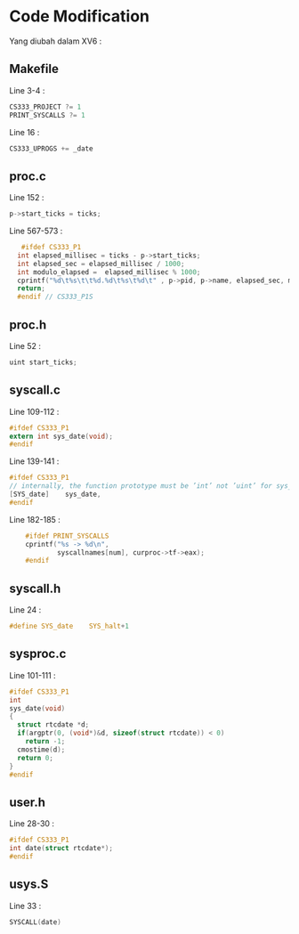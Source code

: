 # Code Modification

Yang diubah dalam XV6 :
## Makefile  

Line 3-4 : 
```c
CS333_PROJECT ?= 1
PRINT_SYSCALLS ?= 1
```
Line 16 : 
```c
CS333_UPROGS += _date
```

## proc.c

Line 152 : 
```c
p->start_ticks = ticks;
```

Line 567-573 : 
```c
   #ifdef CS333_P1
  int elapsed_millisec = ticks - p->start_ticks;
  int elapsed_sec = elapsed_millisec / 1000;
  int modulo_elapsed =  elapsed_millisec % 1000;
  cprintf("%d\t%s\t\t%d.%d\t%s\t%d\t" , p->pid, p->name, elapsed_sec, modulo_elapsed, state_string, p->sz);
  return;
  #endif // CS333_P1S
```

## proc.h

Line 52 : 
```c
uint start_ticks;
```

## syscall.c

Line 109-112 : 
```c
#ifdef CS333_P1
extern int sys_date(void);
#endif
```
Line 139-141 : 
```c
#ifdef CS333_P1
// internally, the function prototype must be ’int’ not ’uint’ for sys_date()
[SYS_date]    sys_date,
#endif
```
Line 182-185 : 
```c
    #ifdef PRINT_SYSCALLS
    cprintf("%s -> %d\n",
            syscallnames[num], curproc->tf->eax);
    #endif
```

## syscall.h

Line 24 : 
```c
#define SYS_date    SYS_halt+1
```

## sysproc.c

Line 101-111 : 
```c
#ifdef CS333_P1
int
sys_date(void)
{
  struct rtcdate *d;
  if(argptr(0, (void*)&d, sizeof(struct rtcdate)) < 0)
    return -1;
  cmostime(d);
  return 0;
}
#endif
```

## user.h

Line 28-30 : 
```c
#ifdef CS333_P1
int date(struct rtcdate*);
#endif
```

## usys.S

Line 33 : 
```c
SYSCALL(date)
```
